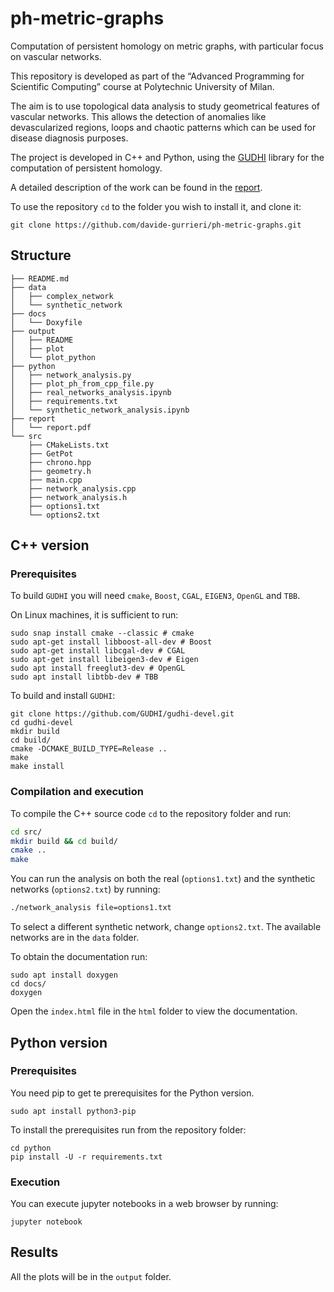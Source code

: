 # ph-metric-graphs

Computation of persistent homology on metric graphs, with particular focus on vascular networks.

This repository is developed as part of the “Advanced Programming for Scientific Computing” course at Polytechnic University of Milan.

The aim is to use topological data analysis to study geometrical features of vascular networks. This allows the detection of anomalies like devascularized regions, loops and chaotic patterns which can be used for disease diagnosis purposes.

The project is developed in C++ and Python, using the [GUDHI](https://gudhi.inria.fr/) library for the computation of persistent homology.

A detailed description of the work can be found in the [report](https://github.com/davide-gurrieri/ph-metric-graphs/blob/main/report/report.pdf).

To use the repository `cd` to the folder you wish to install it, and clone it:

```shell
git clone https://github.com/davide-gurrieri/ph-metric-graphs.git
```

## Structure

```
├── README.md
├── data
│   ├── complex_network
│   └── synthetic_network
├── docs
│   └── Doxyfile
├── output
│   ├── README
│   ├── plot
│   └── plot_python
├── python
│   ├── network_analysis.py
│   ├── plot_ph_from_cpp_file.py
│   ├── real_networks_analysis.ipynb
│   ├── requirements.txt
│   └── synthetic_network_analysis.ipynb
├── report
│   └── report.pdf
└── src
    ├── CMakeLists.txt
    ├── GetPot
    ├── chrono.hpp
    ├── geometry.h
    ├── main.cpp
    ├── network_analysis.cpp
    ├── network_analysis.h
    ├── options1.txt
    └── options2.txt
```

## C++ version

### Prerequisites

To build `GUDHI` you will need `cmake`, `Boost`, `CGAL`, `EIGEN3`, `OpenGL` and `TBB`.

On Linux machines, it is sufficient to run:

```shell
sudo snap install cmake --classic # cmake
sudo apt-get install libboost-all-dev # Boost
sudo apt-get install libcgal-dev # CGAL
sudo apt-get install libeigen3-dev # Eigen
sudo apt install freeglut3-dev # OpenGL
sudo apt install libtbb-dev # TBB
```

To build and install `GUDHI`:

```shell
git clone https://github.com/GUDHI/gudhi-devel.git
cd gudhi-devel
mkdir build
cd build/
cmake -DCMAKE_BUILD_TYPE=Release ..
make
make install
```

### Compilation and execution

To compile the C++ source code `cd` to the repository folder and run:

```bash
cd src/
mkdir build && cd build/
cmake ..
make
```

You can run the analysis on both the real (`options1.txt`) and the synthetic networks (`options2.txt`) by running:

```bash
./network_analysis file=options1.txt
```

To select a different synthetic network, change `options2.txt`. The available networks are in the `data` folder.

To obtain the documentation run:

```shell
sudo apt install doxygen
cd docs/
doxygen
```

Open the `index.html` file in the `html` folder to view the documentation.

## Python version

### Prerequisites

You need pip to get te prerequisites for the Python version.

```shell
sudo apt install python3-pip
```

To install the prerequisites run from the repository folder:

```shell
cd python
pip install -U -r requirements.txt
```

### Execution

You can execute jupyter notebooks in a web browser by running:

```shell
jupyter notebook
```

## Results

All the plots will be in the `output` folder.
